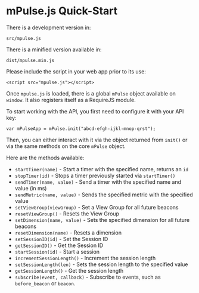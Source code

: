 # mPulse.js Quick-Start

There is a development version in:

    src/mpulse.js

There is a minified version available in:

    dist/mpulse.min.js

Please include the script in your web app prior to its use:

    <script src="mpulse.js"></script>

Once `mpulse.js` is loaded, there is a global `mPulse` object available on `window`.  It also registers itself as a RequireJS module.

To start working with the API, you first need to configure it with your API key:

    var mPulseApp = mPulse.init("abcd-efgh-ijkl-mnop-qrst");

Then, you can either interact with it via the object returned from `init()` or via the same methods on the core `mPulse` object.

Here are the methods available:

* `startTimer(name)` - Start a timer with the specified name, returns an `id`
* `stopTimer(id)` - Stops a timer previously started via `startTimer()`
* `sendTimer(name, value)` - Send a timer with the specified name and value (in ms)
* `sendMetric(name, value)` - Sends the specified metric with the specified value
* `setViewGroup(viewGroup)` - Set a View Group for all future beacons
* `resetViewGroup()` - Resets the View Group
* `setDimension(name, value)` - Sets the specified dimension for all future beacons
* `resetDimension(name)` - Resets a dimension
* `setSessionID(id)` - Set the Session ID
* `getSessionID()` - Get the Session ID
* `startSession(id)` - Start a session
* `incrementSessionLength()` - Increment the session length
* `setSessionLength(len)` - Sets the session length to the specified value
* `getSessionLength()` - Get the session length
* `subscribe(event, callback)` - Subscribe to events, such as `before_beacon` or `beacon`.

